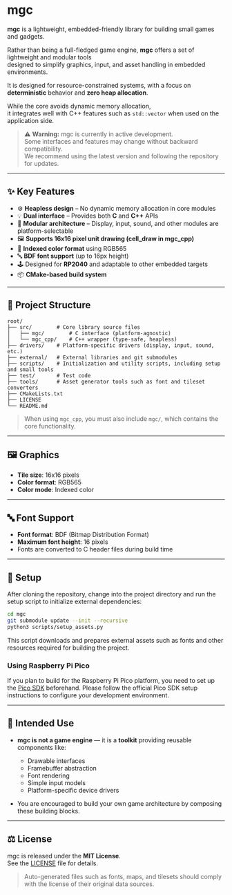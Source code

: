 # mgc

**mgc** is a lightweight, embedded-friendly library for building small games and gadgets.

Rather than being a full-fledged game engine, **mgc** offers a set of lightweight and modular tools  
designed to simplify graphics, input, and asset handling in embedded environments.

It is designed for resource-constrained systems, with a focus on **deterministic** behavior and **zero heap allocation**.

While the core avoids dynamic memory allocation,  
it integrates well with C++ features such as `std::vector` when used on the application side.

> ⚠️ **Warning:** mgc is currently in active development.  
> Some interfaces and features may change without backward compatibility.  
> We recommend using the latest version and following the repository for updates.

---

## ✨ Key Features

- ⚙️ **Heapless design** – No dynamic memory allocation in core modules
- 💡 **Dual interface** – Provides both **C** and **C++** APIs
- 🧱 **Modular architecture** – Display, input, sound, and other modules are platform-selectable
- 🖼️ **Supports 16x16 pixel unit drawing (cell_draw in mgc_cpp)**
- 🎨 **Indexed color format** using RGB565
- 🔤 **BDF font support** (up to 16px height)
- 🕹️ Designed for **RP2040** and adaptable to other embedded targets
- 📦 **CMake-based build system**

---

## 📁 Project Structure

```
root/
├── src/        # Core library source files
│   ├── mgc/        # C interface (platform-agnostic)
│   └── mgc_cpp/    # C++ wrapper (type-safe, heapless)
├── drivers/    # Platform-specific drivers (display, input, sound, etc.)
├── external/   # External libraries and git submodules
├── scripts/    # Initialization and utility scripts, including setup and small tools
├── test/       # Test code
├── tools/      # Asset generator tools such as font and tileset converters
├── CMakeLists.txt
├── LICENSE
└── README.md
```

> When using `mgc_cpp`, you must also include `mgc/`, which contains the core functionality.

---

## 🖼️ Graphics

- **Tile size**: 16x16 pixels
- **Color format**: RGB565
- **Color mode**: Indexed color

---

## 🔤 Font Support

- **Font format**: BDF (Bitmap Distribution Format)
- **Maximum font height**: 16 pixels
- Fonts are converted to C header files during build time

---

## 🚀 Setup

After cloning the repository, change into the project directory and run the setup script to initialize external dependencies:

```bash
cd mgc
git submodule update --init --recursive
python3 scripts/setup_assets.py
```
This script downloads and prepares external assets such as fonts and other resources required for building the project.

### Using Raspberry Pi Pico
If you plan to build for the Raspberry Pi Pico platform, you need to set up the [Pico SDK](https://github.com/raspberrypi/pico-sdk) beforehand.
Please follow the official Pico SDK setup instructions to configure your development environment.

---

## 🧰 Intended Use

- **mgc is not a game engine** — it is a **toolkit** providing reusable components like:
  - Drawable interfaces
  - Framebuffer abstraction
  - Font rendering
  - Simple input models
  - Platform-specific device drivers

- You are encouraged to build your own game architecture by composing these building blocks.

---

## ⚖️ License

mgc is released under the **MIT License**.  
See the [LICENSE](./LICENSE) file for details.

> Auto-generated files such as fonts, maps, and tilesets should comply with the license of their original data sources.

